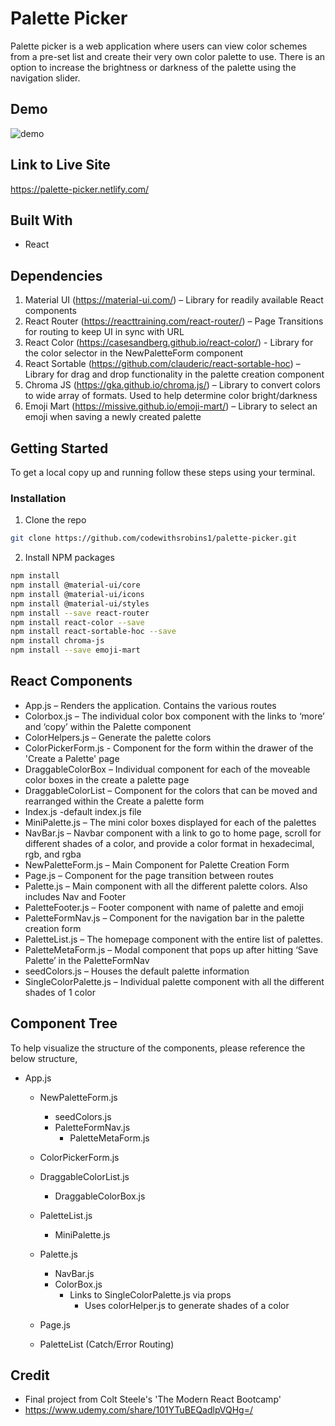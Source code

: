 # Palette Picker

Palette picker is a web application where users can view color schemes from a pre-set list and create their very own color palette to use. There is an option to increase the brightness or darkness of the palette using the navigation slider.

## Demo

![demo](https://github.com/codewithsrobins1/palette-picker/blob/master/readMeGif.gif?raw=true)

## Link to Live Site

https://palette-picker.netlify.com/

## Built With

* React

## Dependencies

1.	Material UI (https://material-ui.com/) – Library for readily available React components
2.	React Router (https://reacttraining.com/react-router/) – Page Transitions for routing to keep UI in sync with URL
3.	React Color (https://casesandberg.github.io/react-color/) - Library for the color selector in the NewPaletteForm component
4.	React Sortable (https://github.com/clauderic/react-sortable-hoc) – Library for drag and drop functionality in the palette creation component
5.	Chroma JS (https://gka.github.io/chroma.js/) – Library to convert colors to wide array of formats. Used to help determine color bright/darkness
6.	Emoji Mart (https://missive.github.io/emoji-mart/) – Library to select an emoji when saving a newly created palette

## Getting Started

To get a local copy up and running follow these steps using your terminal.

### Installation

1. Clone the repo
```sh
git clone https://github.com/codewithsrobins1/palette-picker.git
```
2. Install NPM packages
```sh
npm install
npm install @material-ui/core
npm install @material-ui/icons
npm install @material-ui/styles
npm install --save react-router
npm install react-color --save
npm install react-sortable-hoc --save
npm install chroma-js
npm install --save emoji-mart

```

## React Components
* App.js – Renders the application. Contains the various routes
*	Colorbox.js – The individual color box component with the links to ‘more’ and ‘copy’ within the Palette component
*	ColorHelpers.js – Generate the palette colors
*	ColorPickerForm.js - Component for the form within the drawer of the 'Create a Palette' page
*	DraggableColorBox – Individual component for each of the moveable color boxes in the create a palette page
*	DraggableColorList – Component for the colors that can be moved and rearranged within the Create a palette form
*	Index.js -default index.js file
*	MiniPalette.js – The mini color boxes displayed for each of the palettes
*	NavBar.js – Navbar component with a link to go to home page, scroll for different shades of a color, and provide a color format in hexadecimal, rgb, and rgba
*	NewPaletteForm.js – Main Component for Palette Creation Form
*	Page.js – Component for the page transition between routes
*	Palette.js – Main component with all the different palette colors. Also includes Nav and Footer
*	PaletteFooter.js – Footer component with name of palette and emoji
*	PaletteFormNav.js – Component for the navigation bar in the palette creation form
*	PaletteList.js – The homepage component with the entire list of palettes.
*	PaletteMetaForm.js – Modal component that pops up after hitting ‘Save Palette’ in the PaletteFormNav
*	seedColors.js – Houses the default palette information
*	SingleColorPalette.js – Individual palette component with all the different shades of 1 color

## Component Tree

To help visualize the structure of the components, please reference the below structure,

- App.js
  - NewPaletteForm.js
    - seedColors.js
    - PaletteFormNav.js
      - PaletteMetaForm.js
      
  - ColorPickerForm.js
  - DraggableColorList.js
    - DraggableColorBox.js
    
  - PaletteList.js
    - MiniPalette.js
    
  - Palette.js
    - NavBar.js
    - ColorBox.js
      - Links to SingleColorPalette.js via props
        - Uses colorHelper.js to generate shades of a color
  - Page.js 
  - PaletteList (Catch/Error Routing)
  
## Credit
  * Final project from Colt Steele's 'The Modern React Bootcamp'
  * https://www.udemy.com/share/101YTuBEQadlpVQHg=/

